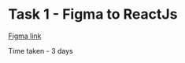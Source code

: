 # Task 1 - Figma to ReactJs

[Figma link](https://www.figma.com/file/TqazdUbyUaouFohQl5yOzi/Unomok-Contest?node-id=25%3A301)

Time taken - 3 days


